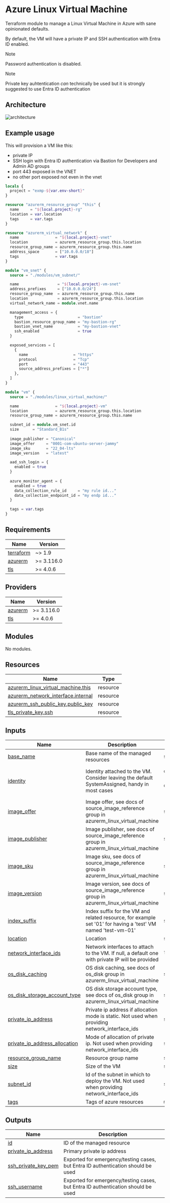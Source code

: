# Azure Linux Virtual Machine

Terraform module to manage a Linux Virtual Machine in Azure with sane opinionated defaults.

By default, the VM will have a private IP and SSH authentication with Entra ID enabled.

> [!NOTE]
> Password authentication is disabled.

> [!NOTE] 
> Private key auhtentication *can* technically be used but it
> is strongly suggested to use Entra ID authentication

## Architecture

![architecture](./docs/module-arch.drawio.png)

## Example usage

This will provision a VM like this:
- private IP
- SSH login with Entra ID authentication via Bastion for Developers and Admin AD groups
- port 443 exposed in the VNET
- no other port exposed not even in the vnet

```terraform
locals {
  project = "exmp-${var.env-short}"
}

resource "azurerm_resource_group" "this" {
  name     = "${local.project}-rg"
  location = var.location
  tags     = var.tags
}

resource "azurerm_virtual_network" {
  name                = "${local.project}-vnet"
  location            = azurerm_resource_group.this.location
  resource_group_name = azurerm_resource_group.this.name
  address_space       = ["10.0.0.0/18"]
  tags                = var.tags
}

module "vm_snet" {
  source = "./modules/vm_subnet/"

  name                 = "${local.project}-vm-snet"
  address_prefixes     = ["10.0.0.0/24"]
  resource_group_name  = azurerm_resource_group.this.name
  location             = azurerm_resource_group.this.location
  virtual_network_name = module.vnet.name

  management_access = {
    type                        = "bastion"
    bastion_resource_group_name = "my-bastion-rg"
    bastion_vnet_name           = "my-bastion-vnet"
    ssh_enabled                 = true
  }

  exposed_services = [
    {
      name                    = "https"
      protocol                = "Tcp"
      port                    = "443"
      source_address_prefixes = ["*"]
    },
  ]
}

module "vm" {
  source = "./modules/linux_virtual_machine/"

  name                = "${local.project}-vm"
  location            = azurerm_resource_group.this.location
  resource_group_name = azurerm_resource_group.this.name

  subnet_id = module.vm_snet.id
  size      = "Standard_B1s"
  
  image_publisher = "Canonical"
  image_offer     = "0001-com-ubuntu-server-jammy"
  image_sku       = "22_04-lts"
  image_version   = "latest"

  aad_ssh_login = {
    enabled = true
  }
  
  azure_monitor_agent = {
    enabled = true
    data_collection_rule_id     = "my rule id..."
    data_collection_endpoint_id = "my endp id..."
  }

  tags = var.tags
}
```

<!-- markdownlint-disable -->
<!-- BEGIN_TF_DOCS -->
## Requirements

| Name | Version |
|------|---------|
| <a name="requirement_terraform"></a> [terraform](#requirement\_terraform) | ~> 1.9 |
| <a name="requirement_azurerm"></a> [azurerm](#requirement\_azurerm) | >= 3.116.0 |
| <a name="requirement_tls"></a> [tls](#requirement\_tls) | >= 4.0.6 |

## Providers

| Name | Version |
|------|---------|
| <a name="provider_azurerm"></a> [azurerm](#provider\_azurerm) | >= 3.116.0 |
| <a name="provider_tls"></a> [tls](#provider\_tls) | >= 4.0.6 |

## Modules

No modules.

## Resources

| Name | Type |
|------|------|
| [azurerm_linux_virtual_machine.this](https://registry.terraform.io/providers/hashicorp/azurerm/latest/docs/resources/linux_virtual_machine) | resource |
| [azurerm_network_interface.internal](https://registry.terraform.io/providers/hashicorp/azurerm/latest/docs/resources/network_interface) | resource |
| [azurerm_ssh_public_key.public_key](https://registry.terraform.io/providers/hashicorp/azurerm/latest/docs/resources/ssh_public_key) | resource |
| [tls_private_key.ssh](https://registry.terraform.io/providers/hashicorp/tls/latest/docs/resources/private_key) | resource |

## Inputs

| Name | Description | Type | Default | Required |
|------|-------------|------|---------|:--------:|
| <a name="input_base_name"></a> [base\_name](#input\_base\_name) | Base name of the managed resources | `string` | n/a | yes |
| <a name="input_identity"></a> [identity](#input\_identity) | Identity attached to the VM. Consider leaving the default SystemAssigned, handy in most cases | <pre>object({<br/>    type         = string<br/>    identity_ids = optional(set(string), null)<br/>  })</pre> | <pre>{<br/>  "identity_ids": null,<br/>  "type": "SystemAssigned"<br/>}</pre> | no |
| <a name="input_image_offer"></a> [image\_offer](#input\_image\_offer) | Image offer, see docs of source\_image\_reference group in azurerm\_linux\_virtual\_machine | `string` | n/a | yes |
| <a name="input_image_publisher"></a> [image\_publisher](#input\_image\_publisher) | Image publisher, see docs of source\_image\_reference group in azurerm\_linux\_virtual\_machine | `string` | n/a | yes |
| <a name="input_image_sku"></a> [image\_sku](#input\_image\_sku) | Image sku, see docs of source\_image\_reference group in azurerm\_linux\_virtual\_machine | `string` | n/a | yes |
| <a name="input_image_version"></a> [image\_version](#input\_image\_version) | Image version, see docs of source\_image\_reference group in azurerm\_linux\_virtual\_machine | `string` | n/a | yes |
| <a name="input_index_suffix"></a> [index\_suffix](#input\_index\_suffix) | Index suffix for the VM and related resource, for example set '01' for having a 'test' VM named 'test-vm-01' | `string` | `null` | no |
| <a name="input_location"></a> [location](#input\_location) | Location | `string` | n/a | yes |
| <a name="input_network_interface_ids"></a> [network\_interface\_ids](#input\_network\_interface\_ids) | Network interfaces to attach to the VM. If null, a default one with private IP will be provided | `list(string)` | `null` | no |
| <a name="input_os_disk_caching"></a> [os\_disk\_caching](#input\_os\_disk\_caching) | OS disk caching, see docs of os\_disk group in azurerm\_linux\_virtual\_machine | `string` | `"ReadWrite"` | no |
| <a name="input_os_disk_storage_account_type"></a> [os\_disk\_storage\_account\_type](#input\_os\_disk\_storage\_account\_type) | OS disk storage account type, see docs of os\_disk group in azurerm\_linux\_virtual\_machine | `string` | `"Standard_LRS"` | no |
| <a name="input_private_ip_address"></a> [private\_ip\_address](#input\_private\_ip\_address) | Private ip address if allocation mode is static. Not used when providing network\_interface\_ids | `string` | `null` | no |
| <a name="input_private_ip_address_allocation"></a> [private\_ip\_address\_allocation](#input\_private\_ip\_address\_allocation) | Mode of allocation of private ip. Not used when providing network\_interface\_ids | `string` | `"Dynamic"` | no |
| <a name="input_resource_group_name"></a> [resource\_group\_name](#input\_resource\_group\_name) | Resource group name | `string` | n/a | yes |
| <a name="input_size"></a> [size](#input\_size) | Size of the VM | `string` | n/a | yes |
| <a name="input_subnet_id"></a> [subnet\_id](#input\_subnet\_id) | Id of the subnet in which to deploy the VM. Not used when providing network\_interface\_ids | `string` | `null` | no |
| <a name="input_tags"></a> [tags](#input\_tags) | Tags of azure resources | `map(string)` | `{}` | no |

## Outputs

| Name | Description |
|------|-------------|
| <a name="output_id"></a> [id](#output\_id) | ID of the managed resource |
| <a name="output_private_ip_address"></a> [private\_ip\_address](#output\_private\_ip\_address) | Primary private ip address |
| <a name="output_ssh_private_key_pem"></a> [ssh\_private\_key\_pem](#output\_ssh\_private\_key\_pem) | Exported for emergency/testing cases, but Entra ID authentication should be used |
| <a name="output_ssh_username"></a> [ssh\_username](#output\_ssh\_username) | Exported for emergency/testing cases, but Entra ID authentication should be used |
<!-- END_TF_DOCS -->
